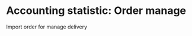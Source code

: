Accounting statistic: Order manage
==================================

Import order for manage delivery
